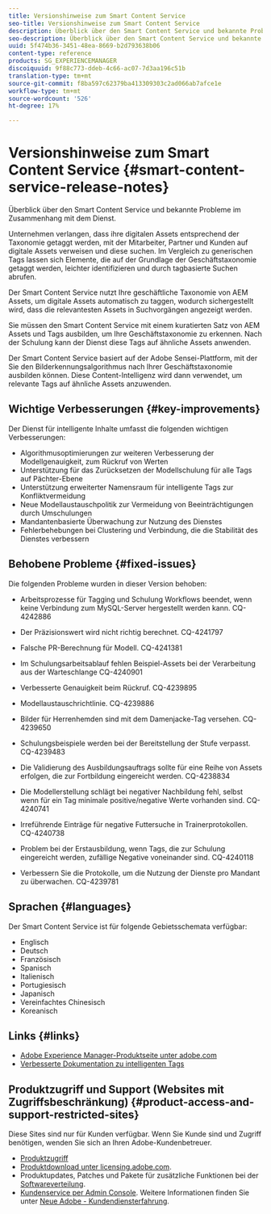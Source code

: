 ```yaml
---
title: Versionshinweise zum Smart Content Service
seo-title: Versionshinweise zum Smart Content Service
description: Überblick über den Smart Content Service und bekannte Probleme im Zusammenhang mit dem Dienst.
seo-description: Überblick über den Smart Content Service und bekannte Probleme im Zusammenhang mit dem Dienst.
uuid: 5f474b36-3451-48ea-8669-b2d793638b06
content-type: reference
products: SG_EXPERIENCEMANAGER
discoiquuid: 9f88c773-ddeb-4c66-ac07-7d3aa196c51b
translation-type: tm+mt
source-git-commit: f8ba597c62379ba413309303c2ad066ab7afce1e
workflow-type: tm+mt
source-wordcount: '526'
ht-degree: 17%

---
```



# Versionshinweise zum Smart Content Service {#smart-content-service-release-notes}

Überblick über den Smart Content Service und bekannte Probleme im Zusammenhang mit dem Dienst.

Unternehmen verlangen, dass ihre digitalen Assets entsprechend der Taxonomie getaggt werden, mit der Mitarbeiter, Partner und Kunden auf digitale Assets verweisen und diese suchen. Im Vergleich zu generischen Tags lassen sich Elemente, die auf der Grundlage der Geschäftstaxonomie getaggt werden, leichter identifizieren und durch tagbasierte Suchen abrufen.

Der Smart Content Service nutzt Ihre geschäftliche Taxonomie von AEM Assets, um digitale Assets automatisch zu taggen, wodurch sichergestellt wird, dass die relevantesten Assets in Suchvorgängen angezeigt werden.

Sie müssen den Smart Content Service mit einem kuratierten Satz von AEM Assets und Tags ausbilden, um Ihre Geschäftstaxonomie zu erkennen. Nach der Schulung kann der Dienst diese Tags auf ähnliche Assets anwenden.

Der Smart Content Service basiert auf der Adobe Sensei-Plattform, mit der Sie den Bilderkennungsalgorithmus nach Ihrer Geschäftstaxonomie ausbilden können. Diese Content-Intelligenz wird dann verwendet, um relevante Tags auf ähnliche Assets anzuwenden.

## Wichtige Verbesserungen {#key-improvements}

Der Dienst für intelligente Inhalte umfasst die folgenden wichtigen Verbesserungen:

* Algorithmusoptimierungen zur weiteren Verbesserung der Modellgenauigkeit, zum Rückruf von Werten
* Unterstützung für das Zurücksetzen der Modellschulung für alle Tags auf Pächter-Ebene
* Unterstützung erweiterter Namensraum für intelligente Tags zur Konfliktvermeidung
* Neue Modellaustauschpolitik zur Vermeidung von Beeinträchtigungen durch Umschulungen
* Mandantenbasierte Überwachung zur Nutzung des Dienstes
* Fehlerbehebungen bei Clustering und Verbindung, die die Stabilität des Dienstes verbessern

## Behobene Probleme {#fixed-issues}

Die folgenden Probleme wurden in dieser Version behoben:

* Arbeitsprozesse für Tagging und Schulung Workflows beendet, wenn keine Verbindung zum MySQL-Server hergestellt werden kann. CQ-4242886

* Der Präzisionswert wird nicht richtig berechnet. CQ-4241797

* Falsche PR-Berechnung für Modell. CQ-4241381

* Im Schulungsarbeitsablauf fehlen Beispiel-Assets bei der Verarbeitung aus der Warteschlange CQ-4240901

* Verbesserte Genauigkeit beim Rückruf. CQ-4239895

* Modellaustauschrichtlinie. CQ-4239886

* Bilder für Herrenhemden sind mit dem Damenjacke-Tag versehen. CQ-4239650

* Schulungsbeispiele werden bei der Bereitstellung der Stufe verpasst. CQ-4239483

* Die Validierung des Ausbildungsauftrags sollte für eine Reihe von Assets erfolgen, die zur Fortbildung eingereicht werden. CQ-4238834

* Die Modellerstellung schlägt bei negativer Nachbildung fehl, selbst wenn für ein Tag minimale positive/negative Werte vorhanden sind. CQ-4240741

* Irreführende Einträge für negative Futtersuche in Trainerprotokollen. CQ-4240738

* Problem bei der Erstausbildung, wenn Tags, die zur Schulung eingereicht werden, zufällige Negative voneinander sind. CQ-4240118

* Verbessern Sie die Protokolle, um die Nutzung der Dienste pro Mandant zu überwachen. CQ-4239781

## Sprachen {#languages}

Der Smart Content Service ist für folgende Gebietsschemata verfügbar:

* Englisch
* Deutsch
* Französisch
* Spanisch
* Italienisch
* Portugiesisch
* Japanisch
* Vereinfachtes Chinesisch
* Koreanisch

## Links {#links}

* [Adobe Experience Manager-Produktseite unter adobe.com](https://www.adobe.com/marketing-cloud/experience-manager.html)
* [Verbesserte Dokumentation zu intelligenten Tags](/help/assets/enhanced-smart-tags.md)

## Produktzugriff und Support (Websites mit Zugriffsbeschränkung) {#product-access-and-support-restricted-sites}

Diese Sites sind nur für Kunden verfügbar. Wenn Sie Kunde sind und Zugriff benötigen, wenden Sie sich an Ihren Adobe-Kundenbetreuer.

* [Produktzugriff](https://login.marketing.adobe.com)
* [Produktdownload unter licensing.adobe.com](https://licensing.adobe.com/).
* Produktupdates, Patches und Pakete für zusätzliche Funktionen bei der [Softwareverteilung](https://experience.adobe.com/#/downloads/content/software-distribution/en/aem.html).
* [Kundenservice per Admin Console](https://adminconsole.adobe.com/). Weitere Informationen finden Sie unter [Neue Adobe - Kundendiensterfahrung](https://docs.adobe.com/content/help/en/customer-one/using/home.html).
